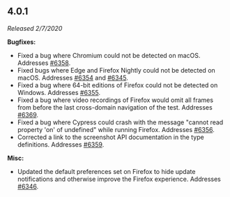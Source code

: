 ## 4.0.1

_Released 2/7/2020_

**Bugfixes:**

- Fixed a bug where Chromium could not be detected on macOS. Addresses [#6358](https://github.com/cypress-io/cypress/issues/6358).
- Fixed bugs where Edge and Firefox Nightly could not be detected on macOS. Addresses [#6354](https://github.com/cypress-io/cypress/issues/6354) and [#6345](https://github.com/cypress-io/cypress/issues/6345).
- Fixed a bug where 64-bit editions of Firefox could not be detected on Windows. Addresses [#6355](https://github.com/cypress-io/cypress/issues/6355).
- Fixed a bug where video recordings of Firefox would omit all frames from before the last cross-domain navigation of the test. Addresses [#6369](https://github.com/cypress-io/cypress/issues/6369).
- Fixed a bug where Cypress could crash with the message "cannot read property 'on' of undefined" while running Firefox. Addresses [#6356](https://github.com/cypress-io/cypress/issues/6356).
- Corrected a link to the screenshot API documentation in the type definitions. Addresses [#6359](https://github.com/cypress-io/cypress/issues/6359).

**Misc:**

- Updated the default preferences set on Firefox to hide update notifications and otherwise improve the Firefox experience. Addresses [#6346](https://github.com/cypress-io/cypress/issues/6346).
